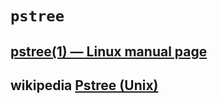 # `pstree`



## [pstree(1) — Linux manual page](https://www.man7.org/linux/man-pages/man1/pstree.1.html)





## wikipedia [Pstree (Unix)](https://en.wikipedia.org/wiki/Pstree_(Unix))